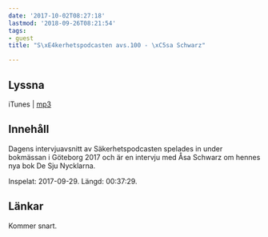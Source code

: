 ```yaml
---
date: '2017-10-02T08:27:18'
lastmod: '2018-09-26T08:21:54'
tags:
- guest
title: "S\xE4kerhetspodcasten avs.100 - \xC5sa Schwarz"

---
```

## Lyssna

iTunes \| [mp3](http://traffic.libsyn.com/sakerhetspodcasten/asa_schwarz.mp3)

## Innehåll

Dagens intervjuavsnitt av Säkerhetspodcasten spelades in under bokmässan i Göteborg
2017 och är en intervju med Åsa Schwarz om hennes nya bok De Sju Nycklarna.

Inspelat: 2017-09-29. Längd: 00:37:29.

## Länkar

Kommer snart.

